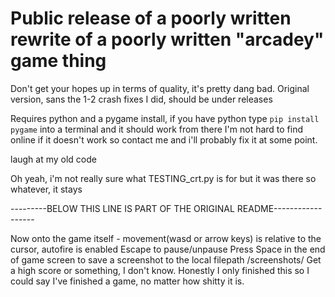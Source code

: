 # Public release of a poorly written rewrite of a poorly written "arcadey" game thing
Don't get your hopes up in terms of quality, it's pretty dang bad. Original version, sans the 1-2 crash fixes I did, should be under releases

Requires python and a pygame install, if you have python type `pip install pygame` into a terminal and it should work from there
I'm not hard to find online if it doesn't work so contact me and i'll probably fix it at some point.

laugh at my old code

Oh yeah, i'm not really sure what TESTING_crt.py is for but it was there so whatever, it stays

---------BELOW THIS LINE IS PART OF THE ORIGINAL README------------------

Now onto the game itself - movement(wasd or arrow keys) is relative to the cursor, autofire is enabled
Escape to pause/unpause
Press Space in the end of game screen to save a screenshot to the local filepath /screenshots/
Get a high score or something, I don't know.
Honestly I only finished this so I could say I've finished a game, no matter how shitty it is.
